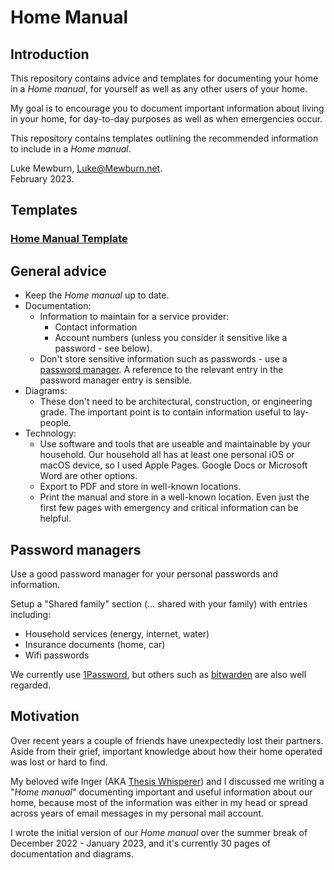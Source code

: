 # Home Manual

## Introduction

This repository contains advice and templates for documenting your home in a *Home manual*, for yourself as well as any other users of your home.

My goal is to encourage you to document important information about living in your home, for day-to-day purposes as well as when emergencies occur.

This repository contains templates outlining the recommended information to include in a *Home manual*.

Luke Mewburn, Luke@Mewburn.net.  
February 2023.


## Templates

### [Home Manual Template](Home-Manual-Template.md)

## General advice

- Keep the *Home manual* up to date.
- Documentation:
  - Information to maintain for a service provider:
     - Contact information
     - Account numbers (unless you consider it sensitive like a password - see below).
  - Don't store sensitive information such as passwords - use a [password manager](#password-managers). A reference to the relevant entry in the password manager entry is sensible.
- Diagrams:
  - These don't need to be architectural, construction, or engineering grade. The important point is to contain information useful to lay-people.
- Technology:
  - Use software and tools that are useable and maintainable by your household. Our household all has at least one personal iOS or macOS device, so I used Apple Pages. Google Docs or Microsoft Word are other options.
  - Export to PDF and store in well-known locations.
  - Print the manual and store in a well-known location. Even just the first few pages with emergency and critical information can be helpful.
  
  
## Password managers

Use a good password manager for your personal passwords and information.

Setup a "Shared family" section (... shared with your family) with entries including:
- Household services (energy, internet, water)
- Insurance documents (home, car)
- Wifi passwords

 We currently use [1Password](https://1password.com), but others such as [bitwarden](https://bitwarden.com) are also well regarded.


## Motivation

Over recent years a couple of friends have unexpectedly lost their partners. Aside from their grief, important knowledge about how their home operated was lost or hard to find.

My beloved wife Inger (AKA [Thesis Whisperer](https://thesiswhisperer.com)) and I discussed me writing a "*Home manual*" documenting important and useful information about our home, because most of the information was either in my head or spread across years of email messages in my personal mail account.

I wrote the initial version of our *Home manual* over the summer break of December 2022 - January 2023, and it's currently 30 pages of documentation and diagrams.
